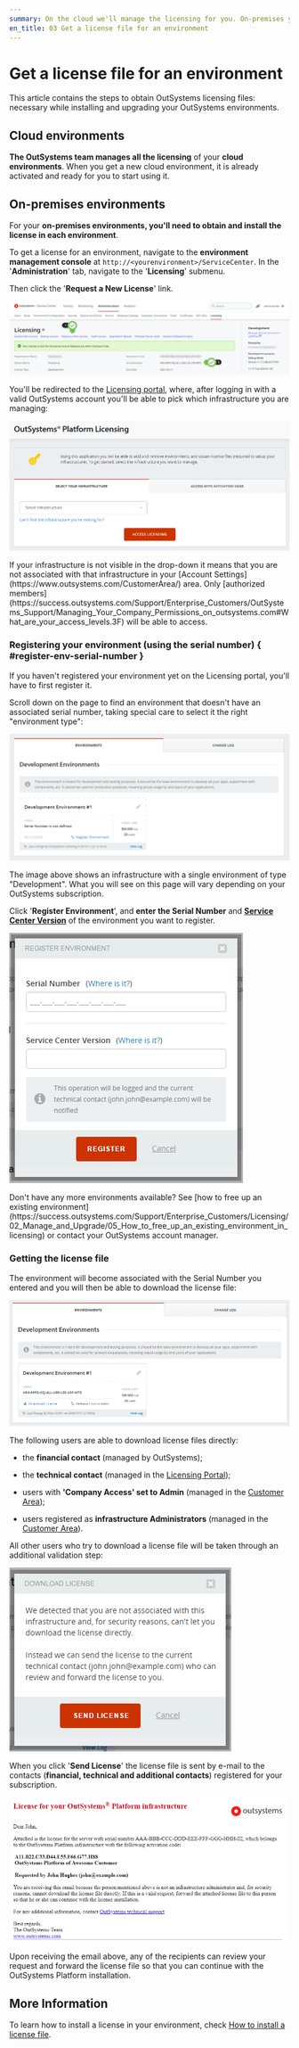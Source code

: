 ```yaml
---
summary: On the cloud we'll manage the licensing for you. On-premises you need to get a license and install it on your environment. Use the Licensing portal for this.
en_title: 03 Get a license file for an environment
---
```


# Get a license file for an environment

This article contains the steps to obtain OutSystems licensing files: necessary while installing and upgrading your OutSystems environments.

## Cloud environments

**The OutSystems team manages all the licensing** of your **cloud environments**. When you get a new cloud environment, it is already activated and ready for you to start using it.

## On-premises environments

For your **on-premises environments, you'll need to obtain and install the license in each environment**.

To get a license for an environment, navigate to the **environment management console** at `http://<yourenvironment>/ServiceCenter`. In the '**Administration**' tab, navigate to the '**Licensing**' submenu.

Then click the '**Request a New License**' link.

![](images/get-license-for-env_0.png)

You'll be redirected to the [Licensing portal](http://www.outsystems.com/licensing/), where, after logging in with a valid OutSystems account you'll be able to pick which infrastructure you are managing:

![](images/get-license-for-env_1.png)

<div class="info" markdown="1">
If your infrastructure is not visible in the drop-down it means that you are not associated with that infrastructure in your [Account Settings](https://www.outsystems.com/CustomerArea/) area.
Only [authorized members](https://success.outsystems.com/Support/Enterprise_Customers/OutSystems_Support/Managing_Your_Company_Permissions_on_outsystems.com#What_are_your_access_levels.3F) will be able to access.
</div>

### Registering your environment (using the serial number) { #register-env-serial-number }

If you haven't registered your environment yet on the Licensing portal, you'll have to first register it.

Scroll down on the page to find an environment that doesn't have an associated serial number, taking special care to select it the right "environment type":

![](images/get-license-for-env_2.png)

The image above shows an infrastructure with a single environment of type "Development". What you will see on this page will vary depending on your OutSystems subscription.

Click '**Register Environment**', and **enter the Serial Number** and [**Service Center Version**](https://success.outsystems.com/Support/Archive/What_version_of_OutSystems_Platform_am_I_using#Metadata_database_.26_Service_Center) of the environment you want to register.

![](images/get-license-for-env_3.png)

<div class="info" markdown="1">
Don't have any more environments available? See [how to free up an existing environment](https://success.outsystems.com/Support/Enterprise_Customers/Licensing/02_Manage_and_Upgrade/05_How_to_free_up_an_existing_environment_in_licensing) or contact your OutSystems account manager.
</div>

### Getting the license file

The environment will become associated with the Serial Number you entered and you will then be able to download the license file:

![](images/get-license-for-env_4.png)

The following users are able to download license files directly:

* the **financial contact** (managed by OutSystems);

* the **technical contact** (managed in the [Licensing Portal](https://www.outsystems.com/Licensing/));

* users with **'Company Access' set to Admin** (managed in the [Customer Area](https://www.outsystems.com/CustomerArea/));

* users registered as **infrastructure Administrators** (managed in the [Customer Area](https://www.outsystems.com/CustomerArea/)).

All other users who try to download a license file will be taken through an additional validation step:

![](images/get-license-for-env_5.png)

When you click '**Send License**' the license file is sent by e-mail to the contacts (**financial, technical and additional contacts**) registered for your subscription.

![](images/get-license-for-env_6.png)

Upon receiving the email above, any of the recipients can review your request and forward the license file so that you can continue with the OutSystems Platform installation.

## More Information

To learn how to install a license in your environment, check [How to install a license file](https://success.outsystems.com/Support/Enterprise_Customers/Licensing/02_Manage_and_Upgrade/04_How_to_install_a_license_file).

